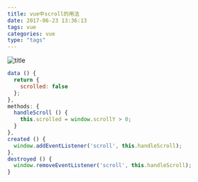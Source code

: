 ```yaml
---
title: vue中scroll的用法
date: 2017-06-23 13:36:13
tags: vue
categories: vue
type: "tags"
---
```

![title](//upload-images.jianshu.io/upload_images/1541368-d9be1b3b39abc037?imageMogr2/auto-orient/strip%7CimageView2/2/w/1240)
<!--more-->
```js
data () {
  return {
    scrolled: false
  };
},
methods: {
  handleScroll () {
    this.scrolled = window.scrollY > 0;
  }
},
created () {
  window.addEventListener('scroll', this.handleScroll);
},
destroyed () {
  window.removeEventListener('scroll', this.handleScroll);
}

```
